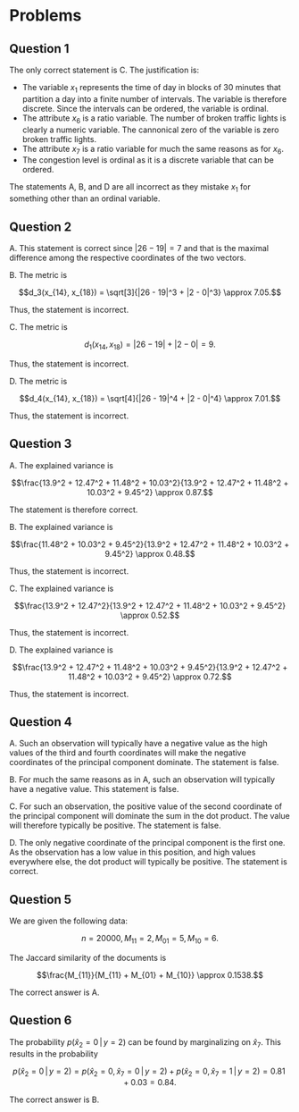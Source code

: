 # Problems

## Question 1

The only correct statement is C. The justification is:

- The variable $x_1$ represents the time of day in blocks of 30 minutes
  that partition a day into a finite number of intervals. The variable is
  therefore discrete. Since the intervals can be ordered, the variable is
  ordinal.
- The attribute $x_6$ is a ratio variable. The number of broken traffic
  lights is clearly a numeric variable. The cannonical zero of the variable
  is zero broken traffic lights.
- The attribute $x_7$ is a ratio variable for much the same reasons as for
  $x_6$.
- The congestion level is ordinal as it is a discrete variable that can be
  ordered.

The statements A, B, and D are all incorrect as they mistake $x_1$ for
something other than an ordinal variable.

## Question 2

A. This statement is correct since $|26 - 19| = 7$ and that is the maximal
   difference among the respective coordinates of the two vectors.

B. The metric is

   $$d_3(x_{14}, x_{18}) = \sqrt[3]{|26 - 19|^3 + |2 - 0|^3} \approx 7.05.$$

   Thus, the statement is incorrect.

C. The metric is

   $$d_1(x_{14}, x_{18}) = |26 - 19| + |2 - 0| = 9.$$

   Thus, the statement is incorrect.

D. The metric is

   $$d_4(x_{14}, x_{18}) = \sqrt[4]{|26 - 19|^4 + |2 - 0|^4} \approx 7.01.$$

   Thus, the statement is incorrect.

## Question 3

A. The explained variance is

   $$\frac{13.9^2 + 12.47^2 + 11.48^2 + 10.03^2}{13.9^2 + 12.47^2 + 11.48^2 + 10.03^2 + 9.45^2} \approx 0.87.$$

   The statement is therefore correct.

B. The explained variance is

   $$\frac{11.48^2 + 10.03^2 + 9.45^2}{13.9^2 + 12.47^2 + 11.48^2 + 10.03^2 + 9.45^2} \approx 0.48.$$

   Thus, the statement is incorrect.

C. The explained variance is

   $$\frac{13.9^2 + 12.47^2}{13.9^2 + 12.47^2 + 11.48^2 + 10.03^2 + 9.45^2} \approx 0.52.$$

   Thus, the statement is incorrect.

D. The explained variance is

   $$\frac{13.9^2 + 12.47^2 + 11.48^2 + 10.03^2 + 9.45^2}{13.9^2 + 12.47^2 + 11.48^2 + 10.03^2 + 9.45^2} \approx 0.72.$$

   Thus, the statement is incorrect.

## Question 4

A. Such an observation will typically have a negative value as the high values
   of the third and fourth coordinates will make the negative coordinates of the
   principal component dominate. The statement is false.

B. For much the same reasons as in A, such an observation will typically have a
   negative value. This statement is false.

C. For such an observation, the positive value of the second coordinate of the
   principal component will dominate the sum in the dot product. The value will
   therefore typically be positive. The statement is false.

D. The only negative coordinate of the principal component is the first one. As
   the observation has a low value in this position, and high values everywhere
   else, the dot product will typically be positive. The statement is correct.

## Question 5

We are given the following data:

$$n = 20000, M_{11} = 2, M_{01} = 5, M_{10} = 6.$$

The Jaccard similarity of the documents is

$$\frac{M_{11}}{M_{11} + M_{01} + M_{10}} \approx 0.1538.$$

The correct answer is A.

## Question 6

The probability $p(\hat{x}_2 = 0 \, | \, y = 2)$ can be found by marginalizing
on $\hat{x}_7$. This results in the probability

$$p(\hat{x}_2 = 0 \, | \, y = 2) = p(\hat{x}_2 = 0, \hat{x}_7 = 0 \, | \, y = 2)
                                 + p(\hat{x}_2 = 0, \hat{x}_7 = 1 \, | \, y = 2) = 0.81 + 0.03 = 0.84.$$

The correct answer is B.

